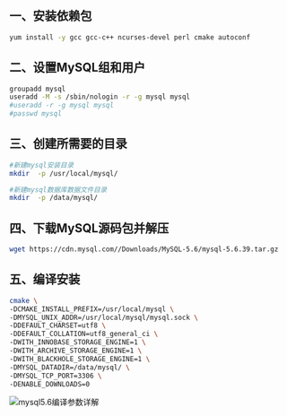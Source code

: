 ## 一、安装依赖包
```bash
yum install -y gcc gcc-c++ ncurses-devel perl cmake autoconf 
```

## 二、设置MySQL组和用户
```bash
groupadd mysql
useradd -M -s /sbin/nologin -r -g mysql mysql    
#useradd -r -g mysql mysql
#passwd mysql
```

## 三、创建所需要的目录
```bash
#新建mysql安装目录
mkdir  -p /usr/local/mysql/

#新建mysql数据库数据文件目录
mkdir  -p /data/mysql/
```

## 四、下载MySQL源码包并解压
```bash
wget https://cdn.mysql.com//Downloads/MySQL-5.6/mysql-5.6.39.tar.gz
```

## 五、编译安装
```bash
cmake \
-DCMAKE_INSTALL_PREFIX=/usr/local/mysql \
-DMYSQL_UNIX_ADDR=/usr/local/mysql/mysql.sock \
-DDEFAULT_CHARSET=utf8 \
-DDEFAULT_COLLATION=utf8_general_ci \
-DWITH_INNOBASE_STORAGE_ENGINE=1 \
-DWITH_ARCHIVE_STORAGE_ENGINE=1 \
-DWITH_BLACKHOLE_STORAGE_ENGINE=1 \
-DMYSQL_DATADIR=/data/mysql/ \
-DMYSQL_TCP_PORT=3306 \
-DENABLE_DOWNLOADS=0
```
 ![mysql5.6编译参数详解](https://github.com/Lancger/opslinux/blob/master/images/mysql5.6-make.png)

